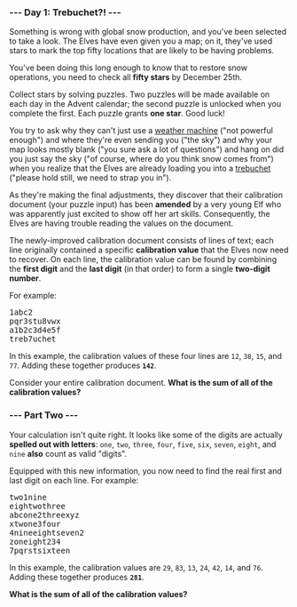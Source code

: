 ### --- Day 1: Trebuchet?! ---

Something is wrong with global snow production, and you've been selected to take a look. The Elves
have even given you a map; on it, they've used stars to mark the top fifty locations that are likely
to be having problems.

You've been doing this long enough to know that to restore snow operations, you need to check all
<b>fifty stars</b> by December 25th.

Collect stars by solving puzzles. Two puzzles will be made available on each day in the Advent
calendar; the second puzzle is unlocked when you complete the first. Each puzzle grants <b>one
star</b>. Good luck!

You try to ask why they can't just use a [weather machine](https://adventofcode.com/2015/day/1)
("not powerful enough") and where they're even sending you ("the sky") and why your map looks mostly
blank ("you sure ask a lot of questions") and hang on did you just say the sky ("of course, where do
you think snow comes from") when you realize that the Elves are already loading you into a
[trebuchet](https://en.wikipedia.org/wiki/Trebuchet) ("please hold still, we need to strap you in").

As they're making the final adjustments, they discover that their calibration document (your puzzle
input) has been <b>amended</b> by a very young Elf who was apparently just excited to show off her
art skills. Consequently, the Elves are having trouble reading the values on the document.

The newly-improved calibration document consists of lines of text; each line originally contained a
specific <b>calibration value</b> that the Elves now need to recover. On each line, the calibration
value can be found by combining the <b>first digit</b> and the <b>last digit</b> (in that order) to
form a single <b>two-digit number</b>.

For example:

<pre>
1abc2
pqr3stu8vwx
a1b2c3d4e5f
treb7uchet
</pre>

In this example, the calibration values of these four lines are <code>12</code>, <code>38</code>,
<code>15</code>, and <code>77</code>. Adding these together produces <code><b>142</b></code>.

Consider your entire calibration document. <b>What is the sum of all of the calibration values?</b>

### --- Part Two ---

Your calculation isn't quite right. It looks like some of the digits are actually <b>spelled out
with letters</b>: <code>one</code>, <code>two</code>, <code>three</code>, <code>four</code>,
<code>five</code>, <code>six</code>, <code>seven</code>, <code>eight</code>, and <code>nine</code>
<b>also</b> count as valid "digits".

Equipped with this new information, you now need to find the real first and last digit on each line.
For example:

<pre>
two1nine
eightwothree
abcone2threexyz
xtwone3four
4nineeightseven2
zoneight234
7pqrstsixteen
</pre>

In this example, the calibration values are <code>29</code>, <code>83</code>, <code>13</code>,
<code>24</code>, <code>42</code>, <code>14</code>, and <code>76</code>. Adding these together
produces <code><b>281</b></code>.

<b>What is the sum of all of the calibration values?</b>